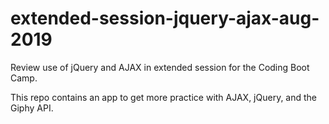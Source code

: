 # extended-session-jquery-ajax-aug-2019

Review use of jQuery and AJAX in extended session for the Coding Boot Camp.

This repo contains an app to get more practice with AJAX, jQuery, and the Giphy
API.
